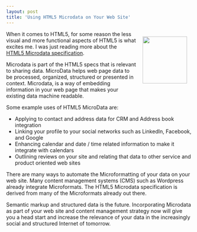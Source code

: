 ```yaml
---
layout: post
title: 'Using HTML5 Microdata on Your Web Site'
---
```

<img class="alignnone" style="padding: 15px;" title="Microformats" src="http://kinlane-productions.s3.amazonaws.com/microformats.png" alt="" width="120" height="127" align="right" />When it comes to HTML5, for some reason the less visual and more functional aspects of HTML5 is what excites me. I was just reading more about the <a href="http://www.w3.org/TR/html5/microdata.html" target="_blank">HTML5 Microdata specification</a>.<p></p>
Microdata is part of the HTML5 specs that is relevant to sharing data. MicroData helps web page data to be processed, organized, structured or presented in context. Microdata, is a way of embedding information in your web page that makes your existing data machine readable.<p></p>
Some example uses of HTML5 MicroData are:
<ul class="mainlist">
	<li>Applying to contact and address data for CRM and Address book integration</li>
	<li>Linking your profile to your social networks such as LinkedIn, Facebook, and Google</li>
	<li>Enhancing calendar and date / time related information to make it integrate with calendars</li>
	<li>Outlining reviews on your site and relating that data to other service and product oriented web sites</li>
</ul>
There are many ways to automate the Microformatting of your data on your web site. Many content management systems (CMS) such as Wordpress already integrate Microformats. The HTML5 Microdata specification is derived from many of the Microformats already out there.<p></p>
Semantic markup and structured data is the future. Incorporating Microdata as part of your web site and content management strategy now will give you a head start and increase the relevance of your data in the increasingly social and structured Internet of tomorrow.